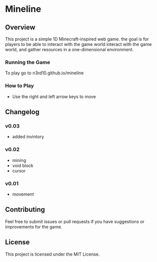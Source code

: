 # Mineline

## Overview
This project is a simple 1D Minecraft-inspired web game. the goal is for players to be able to interact with the game world interact with the game world, and gather resources in a one-dimensional environment.


### Running the Game
To play go to n3rd10.github.io/mineline
### How to Play
- Use the right and left arrow keys to move


## Changelog

### v0.03
- added invintory

### v0.02
- mining
- void block
- cursor

### v0.01
- movement

## Contributing
Feel free to submit issues or pull requests if you have suggestions or improvements for the game.

## License
This project is licensed under the MIT License.
